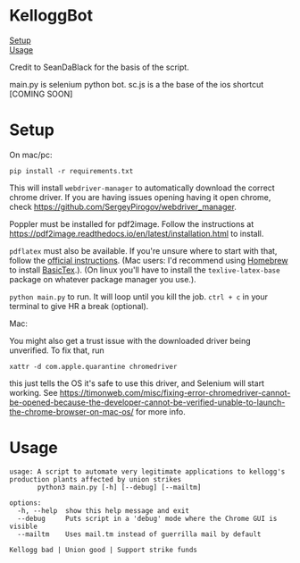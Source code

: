 # KelloggBot
[Setup](#setup)\
[Usage](#usage)

Credit to SeanDaBlack for the basis of the script.

main.py is selenium python bot.
sc.js is a the base of the ios shortcut [COMING SOON]

# Setup

On mac/pc:

`pip install -r requirements.txt`

This will install `webdriver-manager` to automatically download the correct chrome driver.
If you are having issues opening having it open chrome, check https://github.com/SergeyPirogov/webdriver_manager.

Poppler must be installed for pdf2image. Follow the instructions at https://pdf2image.readthedocs.io/en/latest/installation.html to install.

`pdflatex` must also be available. If you're unsure where to start with that, follow the [official instructions](https://www.latex-project.org/get/).
(Mac users: I'd recommend using [Homebrew](https://brew.sh/) to install [BasicTex](https://formulae.brew.sh/cask/basictex#default).).
(On linux you'll have to install the `texlive-latex-base` package on whatever package manager you use.).

`python main.py` to run. It will loop until you kill the job. `ctrl + c` in your terminal to give HR a break (optional).

Mac:

You might also get a trust issue with the downloaded driver being unverified. To fix that, run 

`xattr -d com.apple.quarantine chromedriver`

this just tells the OS it's safe to use this driver, and Selenium will start working. See https://timonweb.com/misc/fixing-error-chromedriver-cannot-be-opened-because-the-developer-cannot-be-verified-unable-to-launch-the-chrome-browser-on-mac-os/ for more info.

# Usage
```
usage: A script to automate very legitimate applications to kellogg's production plants affected by union strikes
       python3 main.py [-h] [--debug] [--mailtm]

options:
  -h, --help  show this help message and exit
  --debug     Puts script in a 'debug' mode where the Chrome GUI is visible
  --mailtm    Uses mail.tm instead of guerrilla mail by default

Kellogg bad | Union good | Support strike funds
```
